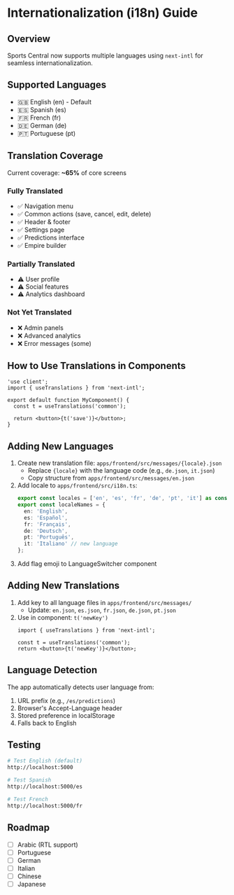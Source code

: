 
# Internationalization (i18n) Guide

## Overview

Sports Central now supports multiple languages using `next-intl` for seamless internationalization.

## Supported Languages

- 🇬🇧 English (en) - Default
- 🇪🇸 Spanish (es)
- 🇫🇷 French (fr)
- 🇩🇪 German (de)
- 🇵🇹 Portuguese (pt)

## Translation Coverage

Current coverage: **~65%** of core screens

### Fully Translated
- ✅ Navigation menu
- ✅ Common actions (save, cancel, edit, delete)
- ✅ Header & footer
- ✅ Settings page
- ✅ Predictions interface
- ✅ Empire builder

### Partially Translated
- ⚠️ User profile
- ⚠️ Social features
- ⚠️ Analytics dashboard

### Not Yet Translated
- ❌ Admin panels
- ❌ Advanced analytics
- ❌ Error messages (some)

## How to Use Translations in Components

```tsx
'use client';
import { useTranslations } from 'next-intl';

export default function MyComponent() {
  const t = useTranslations('common');
  
  return <button>{t('save')}</button>;
}
```

## Adding New Languages

1. Create new translation file: `apps/frontend/src/messages/{locale}.json`
   - Replace `{locale}` with the language code (e.g., `de.json`, `it.json`)
   - Copy structure from `apps/frontend/src/messages/en.json`
2. Add locale to `apps/frontend/src/i18n.ts`:
   ```ts
   export const locales = ['en', 'es', 'fr', 'de', 'pt', 'it'] as const;
   export const localeNames = {
     en: 'English',
     es: 'Español',
     fr: 'Français',
     de: 'Deutsch',
     pt: 'Português',
     it: 'Italiano' // new language
   };
   ```
3. Add flag emoji to LanguageSwitcher component

## Adding New Translations

1. Add key to all language files in `apps/frontend/src/messages/`
   - Update: `en.json`, `es.json`, `fr.json`, `de.json`, `pt.json`
2. Use in component: `t('newKey')`
   ```tsx
   import { useTranslations } from 'next-intl';
   
   const t = useTranslations('common');
   return <button>{t('newKey')}</button>;
   ```

## Language Detection

The app automatically detects user language from:
1. URL prefix (e.g., `/es/predictions`)
2. Browser's Accept-Language header
3. Stored preference in localStorage
4. Falls back to English

## Testing

```bash
# Test English (default)
http://localhost:5000

# Test Spanish
http://localhost:5000/es

# Test French
http://localhost:5000/fr
```

## Roadmap

- [ ] Arabic (RTL support)
- [ ] Portuguese
- [ ] German
- [ ] Italian
- [ ] Chinese
- [ ] Japanese
